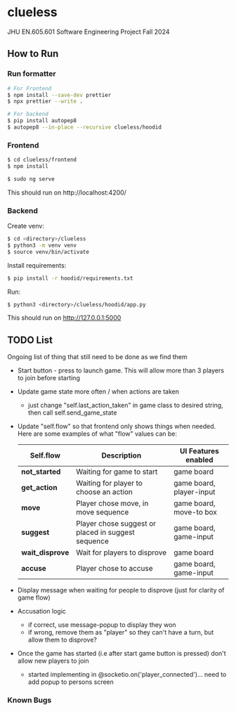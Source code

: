 # clueless

JHU EN.605.601 Software Engineering Project Fall 2024

## How to Run

### Run formatter

```sh
# For Frontend
$ npm install --save-dev prettier
$ npx prettier --write .

# For backend
$ pip install autopep8
$ autopep8 --in-place --recursive clueless/hoodid
```

### Frontend

```sh
$ cd clueless/frontend
$ npm install
```

```sh
$ sudo ng serve
```

This should run on http://localhost:4200/

### Backend

Create venv:

```sh
$ cd <directory>/clueless
$ python3 -m venv venv
$ source venv/bin/activate
```

Install requirements:

```sh
$ pip install -r hoodid/requirements.txt
```

Run:

```sh
$ python3 <directory>/clueless/hoodid/app.py
```

This should run on http://127.0.0.1:5000

## TODO List

Ongoing list of thing that still need to be done as we find them

- Start button - press to launch game. This will allow more than 3 players to join before starting
- Update game state more often / when actions are taken
  - just change "self.last_action_taken" in game class to desired string, then call self.send_game_state
- Update "self.flow" so that frontend only shows things when needed. Here are some examples of what "flow" values can be:

  | Self.flow         | Description                                        | UI Features enabled      |
  | ----------------- | -------------------------------------------------- | ------------------------ |
  | **not_started**   | Waiting for game to start                          | game board               |
  | **get_action**    | Waiting for player to choose an action             | game board, player-input |
  | **move**          | Player chose move, in move sequence                | game board, move-to box  |
  | **suggest**       | Player chose suggest or placed in suggest sequence | game board, game-input   |
  | **wait_disprove** | Wait for players to disprove                       | game board               |
  | **accuse**        | Player chose to accuse                             | game board, game-input   |

- Display message when waiting for people to disprove (just for clarity of game flow)
- Accusation logic
  - if correct, use message-popup to display they won
  - if wrong, remove them as "player" so they can't have a turn, but allow them to disprove?

- Once the game has started (i.e after start game button is pressed) don't allow new players to join
    - started implementing in @socketio.on('player_connected')... need to add popup to persons screen




### Known Bugs
